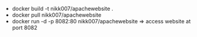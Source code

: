 - docker build -t nikk007/apachewebsite .
- docker pull nikk007/apachewebsite
- docker run -d -p 8082:80 nikk007/apachewebsite  ⇒ access website at port 8082
